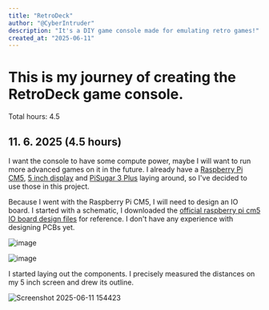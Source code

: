 ```yaml
---
title: "RetroDeck"
author: "@CyberIntruder"
description: "It's a DIY game console made for emulating retro games!"
created_at: "2025-06-11"
---
```


# This is my journey of creating the RetroDeck game console. 
Total hours: 4.5

## 11. 6. 2025 (4.5 hours)

I want the console to have some compute power, maybe I will want to run more advanced games on it in the future. I already have a [Raspberry Pi CM5](https://www.raspberrypi.com/products/compute-module-5), [5 inch display](https://www.elecrow.com/rc050s-hdmi-5-inch-800x480-capacitive-touch-monitor-built-in-speaker-with-backlight-control.html?idd=6) and [PiSugar 3 Plus](https://www.pisugar.com/products/pisugar-3-plus-raspberry-pi-ups) laying around, so I've decided to use those in this project.

Because I went with the Raspberry Pi CM5, I will need to design an IO board. I started with a schematic, I downloaded the [official raspberry pi cm5 IO board design files](https://rpltd.co/cm5io-design-files) for reference. I don't have any experience with designing PCBs yet.

![image](https://github.com/user-attachments/assets/d816617a-8c7a-458e-bbcd-6ca73103f103)

![image](https://github.com/user-attachments/assets/ee02b9e1-235f-4121-9758-7ab1a2f0a689)

I started laying out the components. I precisely measured the distances on my 5 inch screen and drew its outline.

![Screenshot 2025-06-11 154423](https://github.com/user-attachments/assets/1abfea29-b796-4895-937e-14d929d374df)

